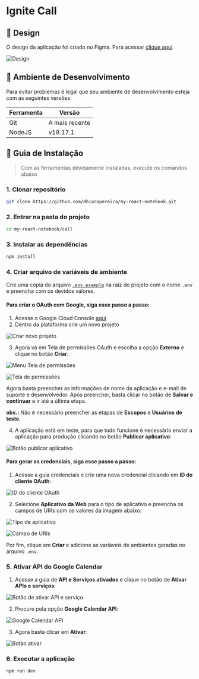 # Ignite Call

## :art: Design
O design da aplicação foi criado no Figma. Para acessar [clique aqui](https://www.figma.com/community/file/1161274296921389678).

![Design](https://github.com/dhianapereira/my-react-notebook/assets/40719464/bfb39b55-5cf5-4cd4-86d3-1a00353386e9)

## :wrench: Ambiente de Desenvolvimento
Para evitar problemas é legal que seu ambiente de desenvolvimento esteja com
as seguintes versões:

| Ferramenta | Versão |
| --- | --- |
| Git | A mais recente |
| NodeJS | v18.17.1 |

## :compass: Guia de Instalação
> Com as ferramentas devidamente instaladas, execute os comandos abaixo

### **1. Clonar repositório**
```bash
git clone https://github.com/dhianapereira/my-react-notebook.git
```

### **2. Entrar na pasta do projeto**
```bash
cd my-react-notebook/call
```

### **3. Instalar as dependências**
```bash
npm install
```

### **4. Criar arquivo de variáveis de ambiente**
Crie uma cópia do arquivo [`.env.example`](./.env.example) na raiz do projeto com o nome `.env` e preencha com os devidos valores.

#### Para criar o OAuth com Google, siga esse passo a passo:

1. Acesse o Google Cloud Console [aqui](https://console.cloud.google.com/)
2. Dentro da plataforma crie um novo projeto

![Criar novo projeto](https://github.com/dhianapereira/my-react-notebook/assets/40719464/6137bdc5-d4a0-4c89-9351-9eff77aa36c8)

3. Agora vá em Tela de permissões OAuth e escolha a opção **Externo** e clique no botão **Criar**.

![Menu Tela de permissões](https://github.com/dhianapereira/my-react-notebook/assets/40719464/50f4c41d-8382-4ad1-8984-016cb90ea0c5)

![Tela de permissões](https://github.com/dhianapereira/my-react-notebook/assets/40719464/caf342d2-6083-437d-be43-7df53a834221)

Agora basta preencher as informações de nome da aplicação e e-mail de suporte e desenvolvedor. Após preencher, basta clicar no botão de **Salvar e continuar** e ir até a última etapa. 

**obs.:** Não é necessário preencher as etapas de **Escopos** e **Usuários de teste**.

4. A aplicação está em teste, para que tudo funcione é necessário enviar a aplicação para produção clicando no botão **Publicar aplicativo**:

![Botão publicar aplicativo](https://github.com/dhianapereira/my-react-notebook/assets/40719464/1af25257-d8c9-47cd-bf02-5edf53974429)

#### Para gerar as credenciais, siga esse passo a passo:

1. Acesse a guia credenciais e crie uma nova credencial clicando em **ID do cliente OAuth**:

![ID do cliente OAuth](https://github.com/dhianapereira/my-react-notebook/assets/40719464/63fc9d0b-2eda-4a8b-a5ed-edb6f38a5680)

2. Selecione **Aplicativo da Web** para o tipo de aplicativo e preencha os campos de URIs com os valores da imagem abaixo:

![Tipo de aplicativo](https://github.com/dhianapereira/my-react-notebook/assets/40719464/fd385c45-f603-4227-bccb-7af9c7f991e1)

![Campo de URIs](https://github.com/dhianapereira/my-react-notebook/assets/40719464/71c76897-6cee-4e15-a656-95e0d403423b)

Por fim, clique em **Criar** e adicione as variáveis de ambientes geradas no arquivo `.env`.

### **5. Ativar API do Google Calendar**

1. Acesse a guia de **API e Serviços ativados** e clique no botão de **Ativar APIs e serviços**:

![Botão de ativar API e serviço](https://github.com/dhianapereira/my-react-notebook/assets/40719464/5ac72d7f-afda-4940-bbb7-1614a299d1a0)

2. Procure pela opção **Google Calendar API**:

![Google Calendar API](https://github.com/dhianapereira/my-react-notebook/assets/40719464/a03b07f3-9a84-4034-ab98-6bc684cb704f)

3. Agora basta clicar em **Ativar**:

![Botão ativar](https://github.com/dhianapereira/my-react-notebook/assets/40719464/6b64111f-9cbf-4abf-a55c-acd63d7b316e)

### **6. Executar a aplicação**
```bash
npm run dev
```